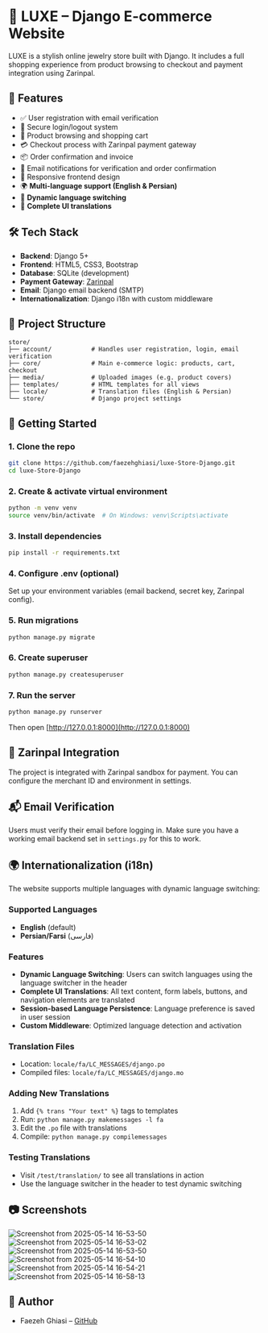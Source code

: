 # 💎 LUXE – Django E-commerce Website

LUXE is a stylish online jewelry store built with Django. It includes a full shopping experience from product browsing to checkout and payment integration using Zarinpal.

## 🌟 Features

- ✅ User registration with email verification
- 🔐 Secure login/logout system
- 🛒 Product browsing and shopping cart
- 💳 Checkout process with Zarinpal payment gateway
- 📦 Order confirmation and invoice
- 📧 Email notifications for verification and order confirmation
- 🎨 Responsive frontend design
- 🌍 **Multi-language support (English & Persian)**
- 🔄 **Dynamic language switching**
- 📝 **Complete UI translations**

## 🛠️ Tech Stack

- **Backend**: Django 5+
- **Frontend**: HTML5, CSS3, Bootstrap
- **Database**: SQLite (development)
- **Payment Gateway**: [Zarinpal](https://www.zarinpal.com)
- **Email**: Django email backend (SMTP)
- **Internationalization**: Django i18n with custom middleware

## 🧾 Project Structure

```
store/
├── account/           # Handles user registration, login, email verification
├── core/              # Main e-commerce logic: products, cart, checkout
├── media/             # Uploaded images (e.g. product covers)
├── templates/         # HTML templates for all views
├── locale/            # Translation files (English & Persian)
└── store/             # Django project settings
```

## 🚀 Getting Started

### 1. Clone the repo

```bash
git clone https://github.com/faezehghiasi/luxe-Store-Django.git
cd luxe-Store-Django
```

### 2. Create & activate virtual environment

```bash
python -m venv venv
source venv/bin/activate  # On Windows: venv\Scripts\activate
```

### 3. Install dependencies

```bash
pip install -r requirements.txt
```

### 4. Configure .env (optional)

Set up your environment variables (email backend, secret key, Zarinpal config).

### 5. Run migrations

```bash
python manage.py migrate
```

### 6. Create superuser

```bash
python manage.py createsuperuser
```

### 7. Run the server

```bash
python manage.py runserver
```

Then open [http://127.0.0.1:8000](http://127.0.0.1:8000)

## 💸 Zarinpal Integration

The project is integrated with Zarinpal sandbox for payment. You can configure the merchant ID and environment in settings.

## 📬 Email Verification

Users must verify their email before logging in. Make sure you have a working email backend set in `settings.py` for this to work.

## 🌍 Internationalization (i18n)

The website supports multiple languages with dynamic language switching:

### Supported Languages
- **English** (default)
- **Persian/Farsi** (فارسی)

### Features
- **Dynamic Language Switching**: Users can switch languages using the language switcher in the header
- **Complete UI Translations**: All text content, form labels, buttons, and navigation elements are translated
- **Session-based Language Persistence**: Language preference is saved in user session
- **Custom Middleware**: Optimized language detection and activation

### Translation Files
- Location: `locale/fa/LC_MESSAGES/django.po`
- Compiled files: `locale/fa/LC_MESSAGES/django.mo`

### Adding New Translations
1. Add `{% trans "Your text" %}` tags to templates
2. Run: `python manage.py makemessages -l fa`
3. Edit the `.po` file with translations
4. Compile: `python manage.py compilemessages`

### Testing Translations
- Visit `/test/translation/` to see all translations in action
- Use the language switcher in the header to test dynamic switching

## 📷 Screenshots
![Screenshot from 2025-05-14 16-53-50](https://github.com/user-attachments/assets/5945c1b7-0f65-482a-b2ee-f85dee10fdc6)
![Screenshot from 2025-05-14 16-53-02](https://github.com/user-attachments/assets/dea494f1-90fa-4da9-a2e5-57033b73f230)
![Screenshot from 2025-05-14 16-53-50](https://github.com/user-attachments/assets/08be0348-7713-4f4b-909e-41ac79b27286)
![Screenshot from 2025-05-14 16-54-10](https://github.com/user-attachments/assets/232b2168-d3f6-4d3a-8597-6edfe9c43910)
![Screenshot from 2025-05-14 16-54-21](https://github.com/user-attachments/assets/a5a66437-2176-497c-b9e2-b3f8a6cb57f8)
![Screenshot from 2025-05-14 16-58-13](https://github.com/user-attachments/assets/34da2270-bbeb-44cc-8a29-3c62358dcdf3)

## 👤 Author

- Faezeh Ghiasi – [GitHub](https://github.com/faezehghiasi)

